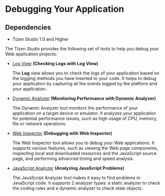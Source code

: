 # Debugging Your Application
## Dependencies
- Tizen Studio 1.0 and Higher


The Tizen Studio provides the following set of tools to help you debug your Web application projects:

- [Log View](https://developer.tizen.org/development/tizen-studio/web-tools/debugging-your-app/log-view) **(Checking Logs with Log View)**		 

   The **Log** view allows you to check the logs of your application based on the logging methods you have inserted to your code. It helps to debug your application by capturing all the events logged by the platform and your application.

- [Dynamic Analyzer](https://developer.tizen.org/development/tizen-studio/web-tools/debugging-your-app/dynamic-analyzer) **(Monitoring Performance with Dynamic Analyzer)** 

   The Dynamic Analyzer tool monitors the performance of your application on a target device or emulator. It analyzes your application for potential performance issues, such as high usage of CPU, memory, file or network operations.

- [Web Inspector](web-inspector-w.md) **(Debugging with Web Inspector)** 

  The Web Inspector tool allows you to debug your Web applications. It supports various features, such as viewing the Web page components, inspecting local and downloaded resources and the JavaScript source page, and performing advanced timing and speed analysis.

- [JavaScript Analyzer](js-analyzer-w.md) **(Analyzing JavaScript Problems)** 

  The JavaScript Analyzer tool makes it easy to find problems in JavaScript code. It supports 2 analyzer types: a static analyzer to check the coding rules and a dynamic analyzer to check stale objects.


